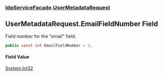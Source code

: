 ### [IdpServiceFacade](../index.md 'IdpServiceFacade').[UserMetadataRequest](index.md 'IdpServiceFacade\.UserMetadataRequest')

## UserMetadataRequest\.EmailFieldNumber Field

Field number for the "email" field\.

```csharp
public const int EmailFieldNumber = 1;
```

#### Field Value
[System\.Int32](https://learn.microsoft.com/en-us/dotnet/api/system.int32 'System\.Int32')